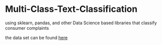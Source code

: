 # Multi-Class-Text-Classification
using sklearn, pandas, and other Data Science based libraries that classify consumer complaints

the data set can be found [here](https://catalog.data.gov/dataset/consumer-complaint-database)
